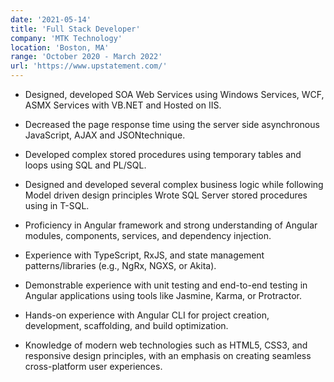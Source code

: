 ```yaml
---
date: '2021-05-14'
title: 'Full Stack Developer'
company: 'MTK Technology'
location: 'Boston, MA'
range: 'October 2020 - March 2022'
url: 'https://www.upstatement.com/'
---
```


- Designed, developed SOA Web Services using Windows Services, WCF, ASMX Services with VB.NET and Hosted on IIS.

- Decreased the page response time using the server side asynchronous JavaScript, AJAX and JSONtechnique.

- Developed complex stored procedures using temporary tables and loops using SQL and PL/SQL.

- Designed and developed several complex business logic while following Model driven design principles Wrote SQL Server stored procedures using in T-SQL.

- Proficiency in Angular framework and strong understanding of Angular modules, components, services, and dependency injection.
- Experience with TypeScript, RxJS, and state management patterns/libraries (e.g., NgRx, NGXS, or Akita).
- Demonstrable experience with unit testing and end-to-end testing in Angular applications using tools like Jasmine, Karma, or Protractor.
- Hands-on experience with Angular CLI for project creation, development, scaffolding, and build optimization.
- Knowledge of modern web technologies such as HTML5, CSS3, and responsive design principles, with an emphasis on creating seamless cross-platform user experiences.